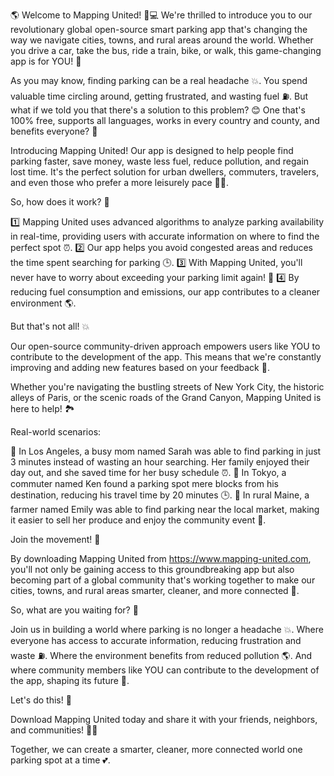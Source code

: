 🌎 Welcome to Mapping United! 🚗💻 We're thrilled to introduce you to our revolutionary global open-source smart parking app that's changing the way we navigate cities, towns, and rural areas around the world. Whether you drive a car, take the bus, ride a train, bike, or walk, this game-changing app is for YOU! 🎉

As you may know, finding parking can be a real headache 💥. You spend valuable time circling around, getting frustrated, and wasting fuel ⛽️. But what if we told you that there's a solution to this problem? 😊 One that's 100% free, supports all languages, works in every country and county, and benefits everyone? 🌟

Introducing Mapping United! Our app is designed to help people find parking faster, save money, waste less fuel, reduce pollution, and regain lost time. It's the perfect solution for urban dwellers, commuters, travelers, and even those who prefer a more leisurely pace 🚶‍♀️.

So, how does it work? 🔧

1️⃣ Mapping United uses advanced algorithms to analyze parking availability in real-time, providing users with accurate information on where to find the perfect spot ⏰.
2️⃣ Our app helps you avoid congested areas and reduces the time spent searching for parking 🕒.
3️⃣ With Mapping United, you'll never have to worry about exceeding your parking limit again! 🚫
4️⃣ By reducing fuel consumption and emissions, our app contributes to a cleaner environment 🌎.

But that's not all! 💥

Our open-source community-driven approach empowers users like YOU to contribute to the development of the app. This means that we're constantly improving and adding new features based on your feedback 💬.

Whether you're navigating the bustling streets of New York City, the historic alleys of Paris, or the scenic roads of the Grand Canyon, Mapping United is here to help! 🏞️

Real-world scenarios:

🚗 In Los Angeles, a busy mom named Sarah was able to find parking in just 3 minutes instead of wasting an hour searching. Her family enjoyed their day out, and she saved time for her busy schedule ⏰.
🚌 In Tokyo, a commuter named Ken found a parking spot mere blocks from his destination, reducing his travel time by 20 minutes 🕒.
🚂 In rural Maine, a farmer named Emily was able to find parking near the local market, making it easier to sell her produce and enjoy the community event 🌼.

Join the movement! 🌈

By downloading Mapping United from https://www.mapping-united.com, you'll not only be gaining access to this groundbreaking app but also becoming part of a global community that's working together to make our cities, towns, and rural areas smarter, cleaner, and more connected 🔗.

So, what are you waiting for? 🤔

Join us in building a world where parking is no longer a headache 💥. Where everyone has access to accurate information, reducing frustration and waste ⛽️. Where the environment benefits from reduced pollution 🌎. And where community members like YOU can contribute to the development of the app, shaping its future 🔩.

Let's do this! 👊

Download Mapping United today and share it with your friends, neighbors, and communities! 📲👫

Together, we can create a smarter, cleaner, more connected world one parking spot at a time 💕.